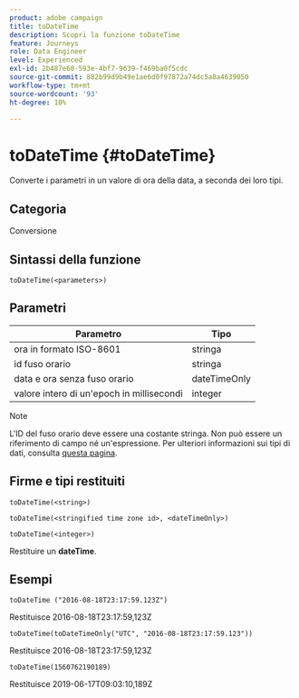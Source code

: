 ```yaml
---
product: adobe campaign
title: toDateTime
description: Scopri la funzione toDateTime
feature: Journeys
role: Data Engineer
level: Experienced
exl-id: 2b487e60-593e-4bf7-9639-f469ba0f5cdc
source-git-commit: 882b99d9b49e1ae6d0f97872a74dc5a8a4639050
workflow-type: tm+mt
source-wordcount: '93'
ht-degree: 10%

---
```


# toDateTime {#toDateTime}

Converte i parametri in un valore di ora della data, a seconda dei loro tipi.

## Categoria

Conversione

## Sintassi della funzione

`toDateTime(<parameters>)`

## Parametri

| Parametro | Tipo |
|-----------|------------------|
| ora in formato ISO-8601 | stringa |
| id fuso orario | stringa |
| data e ora senza fuso orario | dateTimeOnly |
| valore intero di un&#39;epoch in millisecondi | integer |

>[!NOTE]
>
>L&#39;ID del fuso orario deve essere una costante stringa. Non può essere un riferimento di campo né un&#39;espressione. Per ulteriori informazioni sui tipi di dati, consulta [questa pagina](../expression/data-types.md).

## Firme e tipi restituiti

`toDateTime(<string>)`

`toDateTime(<stringified time zone id>, <dateTimeOnly>)`

`toDateTime(<integer>)`

Restituire un **dateTime**.

<!--`toDateTime(<year>,<month>,<dayOfMonth>,<hour>,<minute>,<second>)`

Returns a date time with default time zone UTC.

`toDateTime(<year>,<month>,<dayOfMonth>)`
`toDateTime(<stringified timeZone>,<year>,<month>,<dayOfMonth>)`
`toDateTime(<timeZone>,<year>,<month>,<dayOfMonth>)`

Return a datetime where hour, minute and second set to 0.

`toDateTime(<stringified timeZone>,<year>,<month>,<dayOfMonth>,<hour>,<minute>,<second>)`
`toDateTime(<string>)`
`toDateTime(<string>,<integer>)`
`toDateTime(<stringified timeZone>,<dateTimeOnly)`

`toDateTime(<timeZone>,<integer>)`

Return a datetime.

-->

## Esempi

`toDateTime ("2016-08-18T23:17:59.123Z")`

Restituisce 2016-08-18T23:17:59,123Z

`toDateTime(toDateTimeOnly("UTC", "2016-08-18T23:17:59.123"))`

Restituisce 2016-08-18T23:17:59,123Z

`toDateTime(1560762190189)`

Restituisce 2019-06-17T09:03:10,189Z

<!--`toDateTime ("2016-08-18T23:17:59.123", "UTC")`

Returns 2016-08-18T23:17:59.123Z.

`toDateTime("Z",2016,8,18,23,17,59)`

Returns 2016-08-18T23:17:59.000Z.

`toDateTime("Z",2016,8,18)`

Returns 2016-08-18T00:00:00.000Z.-->
